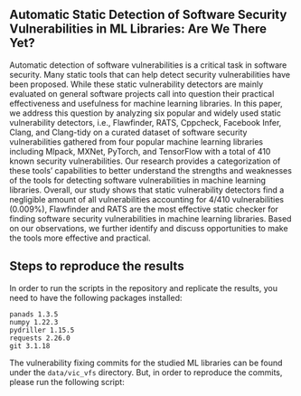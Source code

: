 ## Automatic Static Detection of Software Security Vulnerabilities in ML Libraries: Are We There Yet?

Automatic detection of software vulnerabilities is a critical task in software security. Many static tools that can help detect security vulnerabilities have been proposed. While these static vulnerability detectors are mainly evaluated on general software projects call into question their practical effectiveness and usefulness for machine learning libraries. In this paper, we address this question by analyzing six popular and widely used static vulnerability detectors, i.e., Flawfinder, RATS, Cppcheck, Facebook Infer, Clang, and Clang-tidy on a curated dataset of software security vulnerabilities gathered from four popular machine learning libraries including Mlpack, MXNet, PyTorch, and TensorFlow with a total of 410 known security vulnerabilities. Our research provides a categorization of these tools’ capabilities to better understand the strengths and weaknesses of the tools for detecting software vulnerabilities in machine learning libraries. Overall, our study shows that static vulnerability detectors find a negligible amount of all vulnerabilities accounting for 4/410 vulnerabilities (0.009\%), Flawfinder and RATS are the most effective static checker for finding software security vulnerabilities in machine learning libraries. Based on our observations, we further identify and discuss opportunities to make the tools more effective and practical. 

## Steps to reproduce the results

In order to run the scripts in the repository and replicate the results, you need to have the following packages installed:

```
panads 1.3.5
numpy 1.22.3
pydriller 1.15.5
requests 2.26.0
git 3.1.18
```
The vulnerability fixing commits for the studied ML libraries can be found under the ```data/vic_vfs``` directory. But, in order to reproduce the commits, please run the following script:

